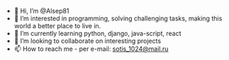 - 👋 Hi, I’m @Alsep81
- 👀 I’m interested in programming, solving challenging tasks, making this world a better place to live in. 
- 🌱 I’m currently learning python, django, java-script, react
- 💞️ I’m looking to collaborate on interesting projects
- 📫 How to reach me - per e-mail: sotis_1024@mail.ru

<!---
Alsep81/Alsep81 is a ✨ special ✨ repository because its `README.md` (this file) appears on your GitHub profile.
You can click the Preview link to take a look at your changes.
--->
